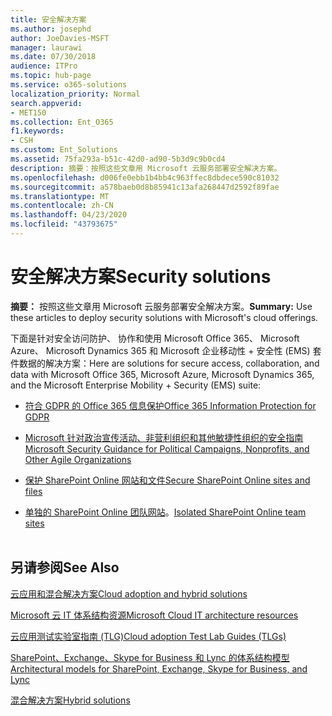 ```yaml
---
title: 安全解决方案
ms.author: josephd
author: JoeDavies-MSFT
manager: laurawi
ms.date: 07/30/2018
audience: ITPro
ms.topic: hub-page
ms.service: o365-solutions
localization_priority: Normal
search.appverid:
- MET150
ms.collection: Ent_O365
f1.keywords:
- CSH
ms.custom: Ent_Solutions
ms.assetid: 75fa293a-b51c-42d0-ad90-5b3d9c9b0cd4
description: 摘要：按照这些文章用 Microsoft 云服务部署安全解决方案。
ms.openlocfilehash: d006fe0ebb1b4bb4c963ffec8dbdece590c81032
ms.sourcegitcommit: a578baeb0d8b85941c13afa268447d2592f89fae
ms.translationtype: MT
ms.contentlocale: zh-CN
ms.lasthandoff: 04/23/2020
ms.locfileid: "43793675"
---
```

# <a name="security-solutions"></a><span data-ttu-id="82b4e-103">安全解决方案</span><span class="sxs-lookup"><span data-stu-id="82b4e-103">Security solutions</span></span>

 <span data-ttu-id="82b4e-104">**摘要：** 按照这些文章用 Microsoft 云服务部署安全解决方案。</span><span class="sxs-lookup"><span data-stu-id="82b4e-104">**Summary:** Use these articles to deploy security solutions with Microsoft's cloud offerings.</span></span>
  
<span data-ttu-id="82b4e-105">下面是针对安全访问防护、 协作和使用 Microsoft Office 365、 Microsoft Azure、 Microsoft Dynamics 365 和 Microsoft 企业移动性 + 安全性 (EMS) 套件数据的解决方案：</span><span class="sxs-lookup"><span data-stu-id="82b4e-105">Here are solutions for secure access, collaboration, and data with Microsoft Office 365, Microsoft Azure, Microsoft Dynamics 365, and the Microsoft Enterprise Mobility + Security (EMS) suite:</span></span>

- [<span data-ttu-id="82b4e-106">符合 GDPR 的 Office 365 信息保护</span><span class="sxs-lookup"><span data-stu-id="82b4e-106">Office 365 Information Protection for GDPR</span></span>](office-365-information-protection-for-gdpr.md)
  
- [<span data-ttu-id="82b4e-107">Microsoft 针对政治宣传活动、非营利组织和其他敏捷性组织的安全指南</span><span class="sxs-lookup"><span data-stu-id="82b4e-107">Microsoft Security Guidance for Political Campaigns, Nonprofits, and Other Agile Organizations</span></span>](microsoft-security-guidance-for-political-campaigns-nonprofits-and-other-agile-o.md)
    
- [<span data-ttu-id="82b4e-108">保护 SharePoint Online 网站和文件</span><span class="sxs-lookup"><span data-stu-id="82b4e-108">Secure SharePoint Online sites and files</span></span>](secure-sharepoint-online-sites-and-files.md)
    
- <span data-ttu-id="82b4e-109">[单独的 SharePoint Online 团队网站](isolated-sharepoint-online-team-sites.md)。</span><span class="sxs-lookup"><span data-stu-id="82b4e-109">[Isolated SharePoint Online team sites](isolated-sharepoint-online-team-sites.md)</span></span>
<br/><br/>
    
## <a name="see-also"></a><span data-ttu-id="82b4e-110">另请参阅</span><span class="sxs-lookup"><span data-stu-id="82b4e-110">See Also</span></span>

[<span data-ttu-id="82b4e-111">云应用和混合解决方案</span><span class="sxs-lookup"><span data-stu-id="82b4e-111">Cloud adoption and hybrid solutions</span></span>](cloud-adoption-and-hybrid-solutions.yml)
  
[<span data-ttu-id="82b4e-112">Microsoft 云 IT 体系结构资源</span><span class="sxs-lookup"><span data-stu-id="82b4e-112">Microsoft Cloud IT architecture resources</span></span>](microsoft-cloud-it-architecture-resources.md)
  
[<span data-ttu-id="82b4e-113">云应用测试实验室指南 (TLG)</span><span class="sxs-lookup"><span data-stu-id="82b4e-113">Cloud adoption Test Lab Guides (TLGs)</span></span>](cloud-adoption-test-lab-guides-tlgs.md)
  
[<span data-ttu-id="82b4e-114">SharePoint、Exchange、Skype for Business 和 Lync 的体系结构模型</span><span class="sxs-lookup"><span data-stu-id="82b4e-114">Architectural models for SharePoint, Exchange, Skype for Business, and Lync</span></span>](architectural-models-for-sharepoint-exchange-skype-for-business-and-lync.md)
  
[<span data-ttu-id="82b4e-115">混合解决方案</span><span class="sxs-lookup"><span data-stu-id="82b4e-115">Hybrid solutions</span></span>](hybrid-solutions.md)


